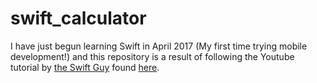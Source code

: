 # swift_calculator
I have just begun learning Swift in April 2017 (My first time trying mobile development!) and this repository is a result of following
the Youtube tutorial by [the Swift Guy](https://www.youtube.com/channel/UC-d1NWv5IWtIkfH47ux4dWA) found [here](https://www.youtube.com/watch?v=AG2QDwmj64A).
